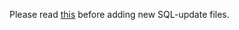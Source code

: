 Please read [this](https://github.com/azerothcore/azerothcore-wotlk/wiki/Dealing-with-SQL-files) before adding new SQL-update files.
